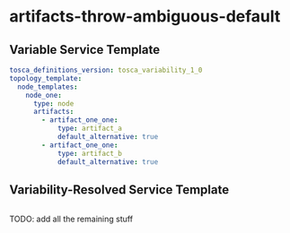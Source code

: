 # artifacts-throw-ambiguous-default



## Variable Service Template

```yaml linenums="1"
tosca_definitions_version: tosca_variability_1_0
topology_template:
  node_templates:
    node_one:
      type: node
      artifacts:
        - artifact_one_one:
            type: artifact_a
            default_alternative: true
        - artifact_one_one:
            type: artifact_b
            default_alternative: true

```



## Variability-Resolved Service Template

```yaml linenums="1"

```


TODO: add all the remaining stuff
